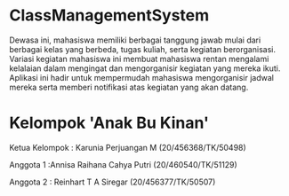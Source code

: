 # ClassManagementSystem
Dewasa ini, mahasiswa memiliki berbagai tanggung jawab mulai dari berbagai kelas yang berbeda, tugas kuliah, serta kegiatan berorganisasi. Variasi kegiatan mahasiswa ini membuat mahasiswa rentan mengalami kelalaian dalam mengingat dan mengorganisir kegiatan yang mereka ikuti. Aplikasi ini hadir untuk mempermudah mahasiswa mengorganisir jadwal mereka serta memberi notifikasi atas kegiatan yang akan datang. 

# Kelompok 'Anak Bu Kinan'

Ketua Kelompok  : Karunia Perjuangan M (20/456368/TK/50498)

Anggota 1       :Annisa Raihana Cahya Putri (20/460540/TK/51129)

Anggota 2       : Reinhart T A Siregar (20/456377/TK/50507)
